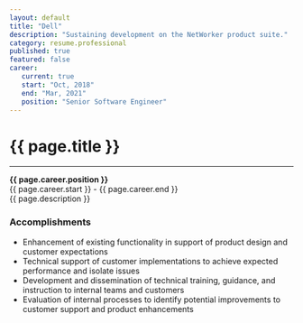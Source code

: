 ```yaml
---
layout: default
title: "Dell"
description: "Sustaining development on the NetWorker product suite."               
category: resume.professional
published: true
featured: false
career:
   current: true
   start: "Oct, 2018"
   end: "Mar, 2021"
   position: "Senior Software Engineer"
---
```


# {{ page.title }}
---
**{{ page.career.position }}**  
{{ page.career.start }} - {{ page.career.end }}  
{{ page.description }}
### Accomplishments
* Enhancement of existing functionality in support of product design and customer expectations
* Technical support of customer implementations to achieve expected performance and isolate issues
* Development and dissemination of technical training, guidance, and instruction to internal teams and customers
* Evaluation of internal processes to identify potential improvements to customer support and product enhancements
